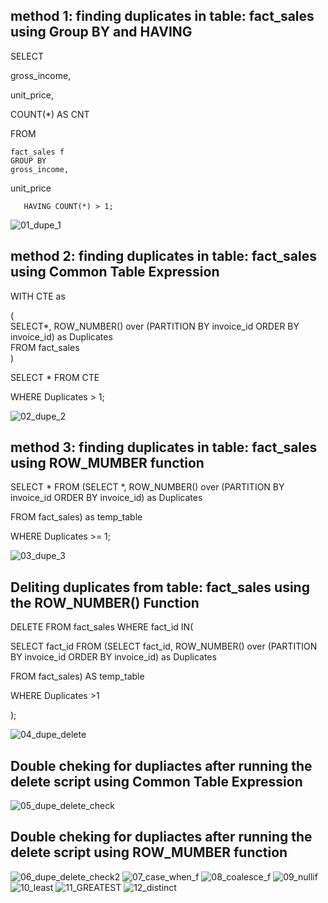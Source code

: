 ## method 1: finding duplicates in table: fact_sales using Group BY and HAVING 

SELECT 

gross_income,

unit_price,

COUNT(*) AS CNT

FROM

    fact_sales f
    GROUP BY 
    gross_income, 

unit_price

       HAVING COUNT(*) > 1;
       

![01_dupe_1](https://user-images.githubusercontent.com/90646142/136598742-bca18bd8-b296-4526-b770-47176a518cb9.png)

## method 2: finding duplicates in table: fact_sales using Common Table Expression
             
WITH CTE as 

(  
   SELECT*, ROW_NUMBER() over (PARTITION BY invoice_id ORDER BY invoice_id) as Duplicates  
   FROM fact_sales  
)  

SELECT * FROM CTE

WHERE Duplicates > 1;


![02_dupe_2](https://user-images.githubusercontent.com/90646142/136598746-d5c9bd1d-42ac-44cb-a64b-f6126831e30e.png)

## method 3: finding duplicates in table: fact_sales using ROW_MUMBER function
   
   SELECT * FROM (SELECT *, ROW_NUMBER() over (PARTITION BY invoice_id ORDER BY invoice_id) as Duplicates  
   
   FROM fact_sales) as temp_table 
   
   WHERE Duplicates >= 1;
 


![03_dupe_3](https://user-images.githubusercontent.com/90646142/136598748-363ec9a4-8961-40dc-bfc9-a2c94e7b12e8.png)

## Deliting duplicates from table: fact_sales using the ROW_NUMBER() Function 

 DELETE FROM fact_sales WHERE fact_id IN(
 
   SELECT fact_id FROM (SELECT fact_id, ROW_NUMBER() 
   over (PARTITION BY invoice_id ORDER BY invoice_id) as Duplicates
   
   FROM fact_sales) AS temp_table 
   
   WHERE Duplicates >1
   
   );
    
  ![04_dupe_delete](https://user-images.githubusercontent.com/90646142/136598749-097b2919-e950-4262-99a5-370b3119770f.png)
  
 ## Double cheking for dupliactes after running the delete script using Common Table Expression
  
![05_dupe_delete_check](https://user-images.githubusercontent.com/90646142/136598752-feed06bb-22ef-47f2-aa20-82affaab52ae.png)

 ## Double cheking for dupliactes after running the delete script using ROW_MUMBER function
             
![06_dupe_delete_check2](https://user-images.githubusercontent.com/90646142/136598754-a30385a9-c653-46ed-aece-615596d991a6.png)
![07_case_when_f](https://user-images.githubusercontent.com/90646142/136598755-3e1f9925-b2fc-434e-9cd7-ab2376f54961.png)
![08_coalesce_f](https://user-images.githubusercontent.com/90646142/136598757-4038471f-0878-4018-873a-e418602bde54.png)
![09_nullif](https://user-images.githubusercontent.com/90646142/136598758-ba469d18-071f-4a66-b9a8-bd0f9d8652ff.png)
![10_least](https://user-images.githubusercontent.com/90646142/136598760-667e337c-8908-499a-833e-83bf8241df22.png)
![11_GREATEST](https://user-images.githubusercontent.com/90646142/136598761-b1d17a55-3eb4-44bb-96e4-89c4d52d4e86.png)
![12_distinct](https://user-images.githubusercontent.com/90646142/136598763-7127b9fc-75ab-4543-a8a8-a4cebc57881c.png)
